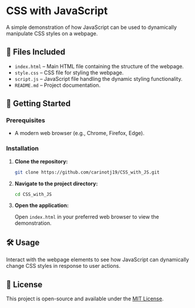 # CSS with JavaScript

A simple demonstration of how JavaScript can be used to dynamically manipulate CSS styles on a webpage.

## 📂 Files Included

- `index.html` – Main HTML file containing the structure of the webpage.
- `style.css` – CSS file for styling the webpage.
- `script.js` – JavaScript file handling the dynamic styling functionality.
- `README.md` – Project documentation.

## 🚀 Getting Started

### Prerequisites

- A modern web browser (e.g., Chrome, Firefox, Edge).

### Installation

1. **Clone the repository:**

   ```bash
   git clone https://github.com/carinotj19/CSS_with_JS.git
   ```

2. **Navigate to the project directory:**

   ```bash
   cd CSS_with_JS
   ```

3. **Open the application:**

   Open `index.html` in your preferred web browser to view the demonstration.

## 🛠️ Usage

Interact with the webpage elements to see how JavaScript can dynamically change CSS styles in response to user actions.


## 📄 License

This project is open-source and available under the [MIT License](LICENSE).
